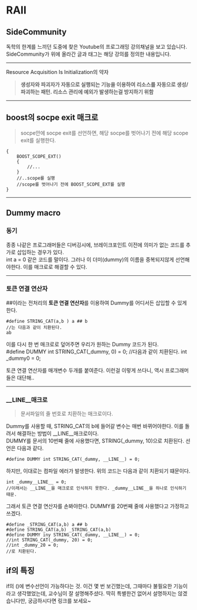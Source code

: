 # RAII

## SideCommunity
독학의 한계를 느끼던 도중에 찾은 Youtube의 프로그래밍 강의채널을 보고 있습니다. SideCommunity가 위에 올라간 글과 태그는 해당 강의를 정의한 내용입니다.

---------

Resource Acquisition Is Initialization의 약자

> **생성자와 파괴자가 자동으로 실행되는 기능을 이용하여 리소스를 자동으로 생성/파괴하는 패턴. 리소스 관리에 예외가 발생하는걸 방지하기 위함**

------

## boost의 socpe exit 매크로  
>socpe안에 socpe exit를 선언하면, 해당 socpe를 벗어나기 전에 해당 scope exit를 실행한다.  

    {
        BOOST_SCOPE_EXT()
        {
            //...
        }
        //..scope를 실행
        //scope를 벗어나기 전에 BOOST_SCOPE_EXT를 실행
    }
  
 -------  
   
## Dummy macro  

### **동기**
종종 나같은 프로그래머들은 디버깅시에, 브레이크포인트 이전에 의미가 없는 코드를 추가로 삽입하는 경우가 있다.  
int a = 0 같은 코드를 말이다. 그러나 이 더미(dummy)의 이름을 중복되지않게 선언해야한다. 이를 매크로로 해결할 수 있다.

------

### 토큰 연결 연산자

##이라는 전처리의 **토큰 연결 연산자**를 이용하여 Dummy를 어디서든 삽입할 수 있게한다.  

    #define STRING_CAT(a,b ) a ## b
    //는 다음과 같이 치환된다.
    ab

이를 다시 한 번 매크로로 덮어주면 우리가 원하는 Dummy 코드가 된다.  
    #define DUMMY int STRING_CAT(_dummy, 0) = 0;
    //다음과 같이 치환된다.
    int _dummy0 = 0;

토큰 연결 연산자를 매개변수 두개를 붙여준다. 이런걸 이렇게 쓰다니, 역시 프로그래머들은 대단해..

--------

### __LINE__매크로

> 문서파일의 줄 번호로 치환하는 매크로이다.

Dummy를 사용할 때, STRING_CAT의 b에 들어갈 변수는 매번 바뀌어야한다. 이를 돌려서 해결하는 방법이 __LINE__매크로이다.  
DUMMY를 문서의 10번째 줄에 사용했다면, STRING(_dummy, 10)으로 치환된다. 선언은 다음과 같다.

    #define DUMMY int STRING_CAT(_dummy, __LINE__) = 0;

하지만, 이대로는 컴파일 에러가 발생한다.
위의 코드는 다음과 같이 치환되기 떄문이다.

    int _dummy__LINE__ = 0;
    //이래서는 __LINE__을 매크로로 인식하지 못한다. _dummy__LINE__을 하나로 인식하기 때문.

그래서 토큰 연결 연산자를 손봐야한다. DUMMY를 20번째 줄에 사용했다고 가정하고 쓰겠다.

    #define _STRING_CAT(a,b) a ## b
    #define STRING_CAT(a,b) _STRING_CAT(a,b)
    #define DUMMY iny STRING_CAT(_dummy, __LINE__) = 0;
    //int STRING_CAT(_dummy, 20) = 0;
    //int _dummy_20 = 0;
    //로 치환된다.




## if의 특징

if의 ()에 변수선언이 가능하다는 것. 이건 몇 번 보긴했는데, 그때마다 불필요한 기능이라고 생각했었는데, 교수님이 잘 설명해주셨다. 딱히 특별한건 없어서 설명하지는 않겠습니다만, 궁금하시다면 링크를 보세요~

